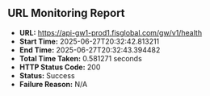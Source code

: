 ## URL Monitoring Report

- **URL:** https://api-gw1-prod1.fisglobal.com/gw/v1/health
- **Start Time:** 2025-06-27T20:32:42.813211
- **End Time:** 2025-06-27T20:32:43.394482
- **Total Time Taken:** 0.581271 seconds
- **HTTP Status Code:** 200
- **Status:** Success
- **Failure Reason:** N/A
